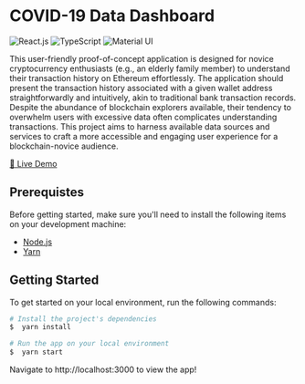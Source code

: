 # COVID-19 Data Dashboard

<img src="https://img.shields.io/badge/React-20232A?style=for-the-badge&logo=react&logoColor=61DAFB" alt="React.js" /> <img src="https://img.shields.io/badge/TypeScript-007ACC?style=for-the-badge&logo=typescript&logoColor=white" alt="TypeScript" /> <img src="https://img.shields.io/badge/Material%20UI-007FFF?style=for-the-badge&logo=mui&logoColor=whit" alt="Material UI" />

This user-friendly proof-of-concept application is designed for novice cryptocurrency enthusiasts (e.g., an elderly family member) to understand their transaction history on Ethereum effortlessly. The application should present the transaction history associated with a given wallet address straightforwardly and intuitively, akin to traditional bank transaction records. Despite the abundance of blockchain explorers available, their tendency to overwhelm users with excessive data often complicates understanding transactions. This project aims to harness available data sources and services to craft a more accessible and engaging user experience for a blockchain-novice audience.

[🚀 Live Demo](#)

## Prerequistes

Before getting started, make sure you'll need to install the following items on your development machine:

- [Node.js](https://nodejs.org/)
- [Yarn](https://yarnpkg.com/getting-started/install)

## Getting Started

To get started on your local environment, run the following commands:

```bash
# Install the project's dependencies
$  yarn install

# Run the app on your local environment
$  yarn start
```

Navigate to http://localhost:3000 to view the app!
